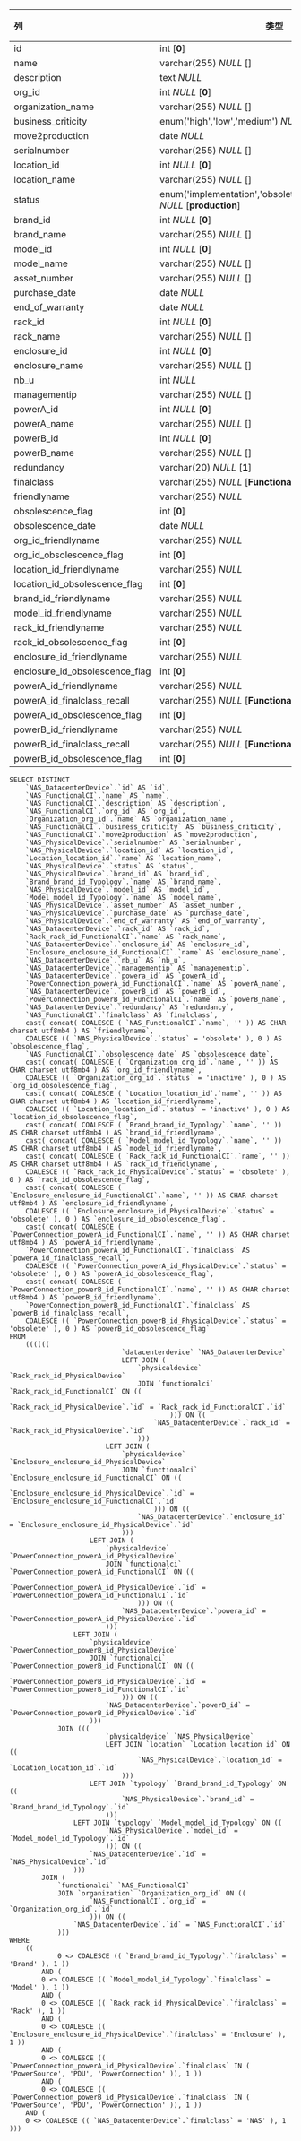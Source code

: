 | 列                             | 类型                                                         | 注释 |
| :----------------------------- | ------------------------------------------------------------ | ---- |
| id                             | int [**0**]                                                  |      |
| name                           | varchar(255) *NULL* []                                       |      |
| description                    | text *NULL*                                                  |      |
| org_id                         | int *NULL* [**0**]                                           |      |
| organization_name              | varchar(255) *NULL* []                                       |      |
| business_criticity             | enum('high','low','medium') *NULL* [**low**]                 |      |
| move2production                | date *NULL*                                                  |      |
| serialnumber                   | varchar(255) *NULL* []                                       |      |
| location_id                    | int *NULL* [**0**]                                           |      |
| location_name                  | varchar(255) *NULL* []                                       |      |
| status                         | enum('implementation','obsolete','production','stock') *NULL* [**production**] |      |
| brand_id                       | int *NULL* [**0**]                                           |      |
| brand_name                     | varchar(255) *NULL* []                                       |      |
| model_id                       | int *NULL* [**0**]                                           |      |
| model_name                     | varchar(255) *NULL* []                                       |      |
| asset_number                   | varchar(255) *NULL* []                                       |      |
| purchase_date                  | date *NULL*                                                  |      |
| end_of_warranty                | date *NULL*                                                  |      |
| rack_id                        | int *NULL* [**0**]                                           |      |
| rack_name                      | varchar(255) *NULL* []                                       |      |
| enclosure_id                   | int *NULL* [**0**]                                           |      |
| enclosure_name                 | varchar(255) *NULL* []                                       |      |
| nb_u                           | int *NULL*                                                   |      |
| managementip                   | varchar(255) *NULL* []                                       |      |
| powerA_id                      | int *NULL* [**0**]                                           |      |
| powerA_name                    | varchar(255) *NULL* []                                       |      |
| powerB_id                      | int *NULL* [**0**]                                           |      |
| powerB_name                    | varchar(255) *NULL* []                                       |      |
| redundancy                     | varchar(20) *NULL* [**1**]                                   |      |
| finalclass                     | varchar(255) *NULL* [**FunctionalCI**]                       |      |
| friendlyname                   | varchar(255) *NULL*                                          |      |
| obsolescence_flag              | int [**0**]                                                  |      |
| obsolescence_date              | date *NULL*                                                  |      |
| org_id_friendlyname            | varchar(255) *NULL*                                          |      |
| org_id_obsolescence_flag       | int [**0**]                                                  |      |
| location_id_friendlyname       | varchar(255) *NULL*                                          |      |
| location_id_obsolescence_flag  | int [**0**]                                                  |      |
| brand_id_friendlyname          | varchar(255) *NULL*                                          |      |
| model_id_friendlyname          | varchar(255) *NULL*                                          |      |
| rack_id_friendlyname           | varchar(255) *NULL*                                          |      |
| rack_id_obsolescence_flag      | int [**0**]                                                  |      |
| enclosure_id_friendlyname      | varchar(255) *NULL*                                          |      |
| enclosure_id_obsolescence_flag | int [**0**]                                                  |      |
| powerA_id_friendlyname         | varchar(255) *NULL*                                          |      |
| powerA_id_finalclass_recall    | varchar(255) *NULL* [**FunctionalCI**]                       |      |
| powerA_id_obsolescence_flag    | int [**0**]                                                  |      |
| powerB_id_friendlyname         | varchar(255) *NULL*                                          |      |
| powerB_id_finalclass_recall    | varchar(255) *NULL* [**FunctionalCI**]                       |      |
| powerB_id_obsolescence_flag    | int [**0**]                                                  |      |

```
SELECT DISTINCT
	`NAS_DatacenterDevice`.`id` AS `id`,
	`NAS_FunctionalCI`.`name` AS `name`,
	`NAS_FunctionalCI`.`description` AS `description`,
	`NAS_FunctionalCI`.`org_id` AS `org_id`,
	`Organization_org_id`.`name` AS `organization_name`,
	`NAS_FunctionalCI`.`business_criticity` AS `business_criticity`,
	`NAS_FunctionalCI`.`move2production` AS `move2production`,
	`NAS_PhysicalDevice`.`serialnumber` AS `serialnumber`,
	`NAS_PhysicalDevice`.`location_id` AS `location_id`,
	`Location_location_id`.`name` AS `location_name`,
	`NAS_PhysicalDevice`.`status` AS `status`,
	`NAS_PhysicalDevice`.`brand_id` AS `brand_id`,
	`Brand_brand_id_Typology`.`name` AS `brand_name`,
	`NAS_PhysicalDevice`.`model_id` AS `model_id`,
	`Model_model_id_Typology`.`name` AS `model_name`,
	`NAS_PhysicalDevice`.`asset_number` AS `asset_number`,
	`NAS_PhysicalDevice`.`purchase_date` AS `purchase_date`,
	`NAS_PhysicalDevice`.`end_of_warranty` AS `end_of_warranty`,
	`NAS_DatacenterDevice`.`rack_id` AS `rack_id`,
	`Rack_rack_id_FunctionalCI`.`name` AS `rack_name`,
	`NAS_DatacenterDevice`.`enclosure_id` AS `enclosure_id`,
	`Enclosure_enclosure_id_FunctionalCI`.`name` AS `enclosure_name`,
	`NAS_DatacenterDevice`.`nb_u` AS `nb_u`,
	`NAS_DatacenterDevice`.`managementip` AS `managementip`,
	`NAS_DatacenterDevice`.`powera_id` AS `powerA_id`,
	`PowerConnection_powerA_id_FunctionalCI`.`name` AS `powerA_name`,
	`NAS_DatacenterDevice`.`powerB_id` AS `powerB_id`,
	`PowerConnection_powerB_id_FunctionalCI`.`name` AS `powerB_name`,
	`NAS_DatacenterDevice`.`redundancy` AS `redundancy`,
	`NAS_FunctionalCI`.`finalclass` AS `finalclass`,
	cast( concat( COALESCE ( `NAS_FunctionalCI`.`name`, '' )) AS CHAR charset utf8mb4 ) AS `friendlyname`,
	COALESCE (( `NAS_PhysicalDevice`.`status` = 'obsolete' ), 0 ) AS `obsolescence_flag`,
	`NAS_FunctionalCI`.`obsolescence_date` AS `obsolescence_date`,
	cast( concat( COALESCE ( `Organization_org_id`.`name`, '' )) AS CHAR charset utf8mb4 ) AS `org_id_friendlyname`,
	COALESCE (( `Organization_org_id`.`status` = 'inactive' ), 0 ) AS `org_id_obsolescence_flag`,
	cast( concat( COALESCE ( `Location_location_id`.`name`, '' )) AS CHAR charset utf8mb4 ) AS `location_id_friendlyname`,
	COALESCE (( `Location_location_id`.`status` = 'inactive' ), 0 ) AS `location_id_obsolescence_flag`,
	cast( concat( COALESCE ( `Brand_brand_id_Typology`.`name`, '' )) AS CHAR charset utf8mb4 ) AS `brand_id_friendlyname`,
	cast( concat( COALESCE ( `Model_model_id_Typology`.`name`, '' )) AS CHAR charset utf8mb4 ) AS `model_id_friendlyname`,
	cast( concat( COALESCE ( `Rack_rack_id_FunctionalCI`.`name`, '' )) AS CHAR charset utf8mb4 ) AS `rack_id_friendlyname`,
	COALESCE (( `Rack_rack_id_PhysicalDevice`.`status` = 'obsolete' ), 0 ) AS `rack_id_obsolescence_flag`,
	cast( concat( COALESCE ( `Enclosure_enclosure_id_FunctionalCI`.`name`, '' )) AS CHAR charset utf8mb4 ) AS `enclosure_id_friendlyname`,
	COALESCE (( `Enclosure_enclosure_id_PhysicalDevice`.`status` = 'obsolete' ), 0 ) AS `enclosure_id_obsolescence_flag`,
	cast( concat( COALESCE ( `PowerConnection_powerA_id_FunctionalCI`.`name`, '' )) AS CHAR charset utf8mb4 ) AS `powerA_id_friendlyname`,
	`PowerConnection_powerA_id_FunctionalCI`.`finalclass` AS `powerA_id_finalclass_recall`,
	COALESCE (( `PowerConnection_powerA_id_PhysicalDevice`.`status` = 'obsolete' ), 0 ) AS `powerA_id_obsolescence_flag`,
	cast( concat( COALESCE ( `PowerConnection_powerB_id_FunctionalCI`.`name`, '' )) AS CHAR charset utf8mb4 ) AS `powerB_id_friendlyname`,
	`PowerConnection_powerB_id_FunctionalCI`.`finalclass` AS `powerB_id_finalclass_recall`,
	COALESCE (( `PowerConnection_powerB_id_PhysicalDevice`.`status` = 'obsolete' ), 0 ) AS `powerB_id_obsolescence_flag` 
FROM
	((((((
							`datacenterdevice` `NAS_DatacenterDevice`
							LEFT JOIN (
								`physicaldevice` `Rack_rack_id_PhysicalDevice`
								JOIN `functionalci` `Rack_rack_id_FunctionalCI` ON ((
										`Rack_rack_id_PhysicalDevice`.`id` = `Rack_rack_id_FunctionalCI`.`id` 
										))) ON ((
									`NAS_DatacenterDevice`.`rack_id` = `Rack_rack_id_PhysicalDevice`.`id` 
								)))
						LEFT JOIN (
							`physicaldevice` `Enclosure_enclosure_id_PhysicalDevice`
							JOIN `functionalci` `Enclosure_enclosure_id_FunctionalCI` ON ((
									`Enclosure_enclosure_id_PhysicalDevice`.`id` = `Enclosure_enclosure_id_FunctionalCI`.`id` 
									))) ON ((
								`NAS_DatacenterDevice`.`enclosure_id` = `Enclosure_enclosure_id_PhysicalDevice`.`id` 
							)))
					LEFT JOIN (
						`physicaldevice` `PowerConnection_powerA_id_PhysicalDevice`
						JOIN `functionalci` `PowerConnection_powerA_id_FunctionalCI` ON ((
								`PowerConnection_powerA_id_PhysicalDevice`.`id` = `PowerConnection_powerA_id_FunctionalCI`.`id` 
								))) ON ((
							`NAS_DatacenterDevice`.`powera_id` = `PowerConnection_powerA_id_PhysicalDevice`.`id` 
						)))
				LEFT JOIN (
					`physicaldevice` `PowerConnection_powerB_id_PhysicalDevice`
					JOIN `functionalci` `PowerConnection_powerB_id_FunctionalCI` ON ((
							`PowerConnection_powerB_id_PhysicalDevice`.`id` = `PowerConnection_powerB_id_FunctionalCI`.`id` 
							))) ON ((
						`NAS_DatacenterDevice`.`powerB_id` = `PowerConnection_powerB_id_PhysicalDevice`.`id` 
					)))
			JOIN (((
						`physicaldevice` `NAS_PhysicalDevice`
						LEFT JOIN `location` `Location_location_id` ON ((
								`NAS_PhysicalDevice`.`location_id` = `Location_location_id`.`id` 
							)))
					LEFT JOIN `typology` `Brand_brand_id_Typology` ON ((
							`NAS_PhysicalDevice`.`brand_id` = `Brand_brand_id_Typology`.`id` 
						)))
				LEFT JOIN `typology` `Model_model_id_Typology` ON ((
						`NAS_PhysicalDevice`.`model_id` = `Model_model_id_Typology`.`id` 
						))) ON ((
					`NAS_DatacenterDevice`.`id` = `NAS_PhysicalDevice`.`id` 
				)))
		JOIN (
			`functionalci` `NAS_FunctionalCI`
			JOIN `organization` `Organization_org_id` ON ((
					`NAS_FunctionalCI`.`org_id` = `Organization_org_id`.`id` 
					))) ON ((
				`NAS_DatacenterDevice`.`id` = `NAS_FunctionalCI`.`id` 
			))) 
WHERE
	((
			0 <> COALESCE (( `Brand_brand_id_Typology`.`finalclass` = 'Brand' ), 1 )) 
		AND (
		0 <> COALESCE (( `Model_model_id_Typology`.`finalclass` = 'Model' ), 1 )) 
		AND (
		0 <> COALESCE (( `Rack_rack_id_PhysicalDevice`.`finalclass` = 'Rack' ), 1 )) 
		AND (
		0 <> COALESCE (( `Enclosure_enclosure_id_PhysicalDevice`.`finalclass` = 'Enclosure' ), 1 )) 
		AND (
		0 <> COALESCE (( `PowerConnection_powerA_id_PhysicalDevice`.`finalclass` IN ( 'PowerSource', 'PDU', 'PowerConnection' )), 1 )) 
		AND (
		0 <> COALESCE (( `PowerConnection_powerB_id_PhysicalDevice`.`finalclass` IN ( 'PowerSource', 'PDU', 'PowerConnection' )), 1 )) 
	AND (
	0 <> COALESCE (( `NAS_DatacenterDevice`.`finalclass` = 'NAS' ), 1 )))
```

